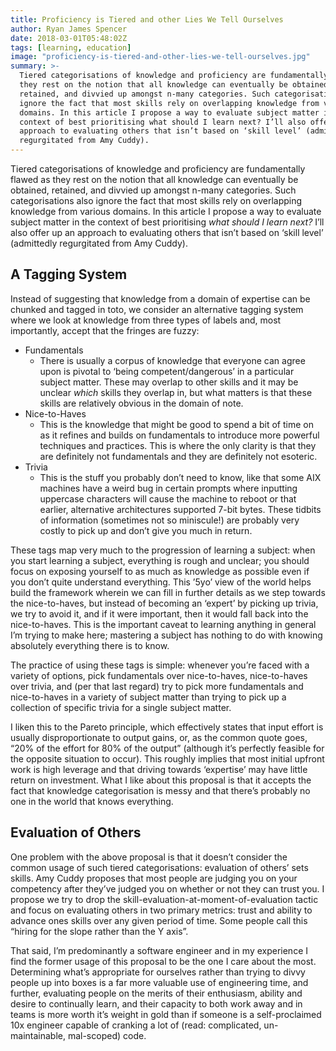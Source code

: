 ```yaml
---
title: Proficiency is Tiered and other Lies We Tell Ourselves
author: Ryan James Spencer
date: 2018-03-01T05:48:02Z
tags: [learning, education]
image: "proficiency-is-tiered-and-other-lies-we-tell-ourselves.jpg"
summary: >-
  Tiered categorisations of knowledge and proficiency are fundamentally flawed as
  they rest on the notion that all knowledge can eventually be obtained,
  retained, and divvied up amongst n-many categories. Such categorisations also
  ignore the fact that most skills rely on overlapping knowledge from various
  domains. In this article I propose a way to evaluate subject matter in the
  context of best prioritising what should I learn next? I’ll also offer up an
  approach to evaluating others that isn’t based on ‘skill level’ (admittedly
  regurgitated from Amy Cuddy).
---
```


Tiered categorisations of knowledge and proficiency are fundamentally flawed as
they rest on the notion that all knowledge can eventually be obtained,
retained, and divvied up amongst n-many categories. Such categorisations also
ignore the fact that most skills rely on overlapping knowledge from various
domains. In this article I propose a way to evaluate subject matter in the
context of best prioritising *what should I learn next?* I’ll also offer up an
approach to evaluating others that isn’t based on ‘skill level’ (admittedly
regurgitated from Amy Cuddy).

## A Tagging System

Instead of suggesting that knowledge from a domain of expertise can be chunked
and tagged in toto, we consider an alternative tagging system where we look at
knowledge from three types of labels and, most importantly, accept that the
fringes are fuzzy:


- Fundamentals
    - There is usually a corpus of knowledge that everyone can agree upon is
      pivotal to ‘being competent/dangerous’ in a particular subject matter.
      These may overlap to other skills and it may be unclear *which* skills they
      overlap in, but what matters is that these skills are relatively obvious in
      the domain of note.
- Nice-to-Haves
    - This is the knowledge that might be good to spend a bit of time on as it
      refines and builds on fundamentals to introduce more powerful techniques
      and practices. This is where the only clarity is that they are definitely
      not fundamentals and they are definitely not esoteric.
- Trivia
    - This is the stuff you probably don’t need to know, like that some AIX
      machines have a weird bug in certain prompts where inputting uppercase
      characters will cause the machine to reboot or that earlier, alternative
      architectures supported 7-bit bytes. These tidbits of information
      (sometimes not so miniscule!) are probably very costly to pick up and don’t
      give you much in return.

These tags map very much to the progression of learning a subject: when you
start learning a subject, everything is rough and unclear; you should focus on
exposing yourself to as much as knowledge as possible even if you don’t quite
understand everything. This ’5yo’ view of the world helps build the framework
wherein we can fill in further details as we step towards the nice-to-haves,
but instead of becoming an ‘expert’ by picking up trivia, we try to avoid it,
and if it were important, then it would fall back into the nice-to-haves. This
is the important caveat to learning anything in general I’m trying to make
here; mastering a subject has nothing to do with knowing absolutely everything
there is to know.

The practice of using these tags is simple: whenever you’re faced with a
variety of options, pick fundamentals over nice-to-haves, nice-to-haves over
trivia, and (per that last regard) try to pick more fundamentals and
nice-to-haves in a variety of subject matter than trying to pick up a
collection of specific trivia for a single subject matter.

I liken this to the Pareto principle, which effectively states that input
effort is usually disproportionate to output gains, or, as the common quote
goes, “20% of the effort for 80% of the output” (although it’s perfectly
feasible for the opposite situation to occur). This roughly implies that most
initial upfront work is high leverage and that driving towards ‘expertise’ may
have little return on investment. What I like about this proposal is that it
accepts the fact that knowledge categorisation is messy and that there’s
probably no one in the world that knows everything.

## Evaluation of Others

One problem with the above proposal is that it doesn’t consider the common
usage of such tiered categorisations: evaluation of others’ sets skills. Amy
Cuddy proposes that most people are judging you on your competency after
they’ve judged you on whether or not they can trust you. I propose we try to
drop the skill-evaluation-at-moment-of-evaluation tactic and focus on
evaluating others in two primary metrics: trust and ability to advance ones
skills over any given period of time. Some people call this “hiring for the
slope rather than the Y axis”.

That said, I’m predominantly a software engineer and in my experience I find
the former usage of this proposal to be the one I care about the most.
Determining what’s appropriate for ourselves rather than trying to divvy people
up into boxes is a far more valuable use of engineering time, and further,
evaluating people on the merits of their enthusiasm, ability and desire to
continually learn, and their capacity to both work away and in teams is more
worth it’s weight in gold than if someone is a self-proclaimed 10x engineer
capable of cranking a lot of (read: complicated, un-maintainable, mal-scoped)
code.
